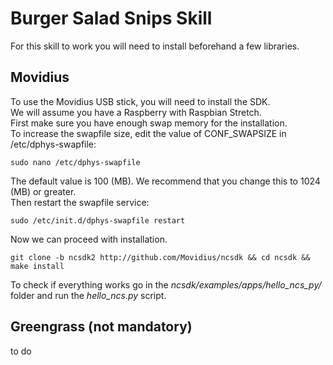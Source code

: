 # Burger Salad Snips Skill
  
For this skill to work you will need to install beforehand a few libraries.  
  
## Movidius
  
To use the Movidius USB stick, you will need to install the SDK.  
We will assume you have a Raspberry with Raspbian Stretch.  
First make sure you have enough swap memory for the installation.  
To increase the swapfile size, edit the value of CONF_SWAPSIZE in /etc/dphys-swapfile:
```
sudo nano /etc/dphys-swapfile
```
The default value is 100 (MB). We recommend that you change this to 1024 (MB) or greater.  
Then restart the swapfile service:
```
sudo /etc/init.d/dphys-swapfile restart
```

Now we can proceed with installation.
```
git clone -b ncsdk2 http://github.com/Movidius/ncsdk && cd ncsdk && make install
```
To check if everything works go in the *ncsdk/examples/apps/hello_ncs_py/* folder and run the *hello_ncs.py* script.
  
## Greengrass (not mandatory)

to do